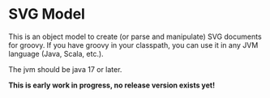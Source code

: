 # SVG Model

This is an object model to create (or parse and manipulate) SVG documents for groovy.
If you have groovy in your classpath, you can use it in any JVM language (Java, Scala, etc.).

The jvm should be java 17 or later.

__This is early work in progress, no release version exists yet!__
